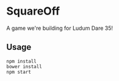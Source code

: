 # SquareOff
A game we're building for Ludum Dare 35!

## Usage
```
npm install
bower install
npm start
```

